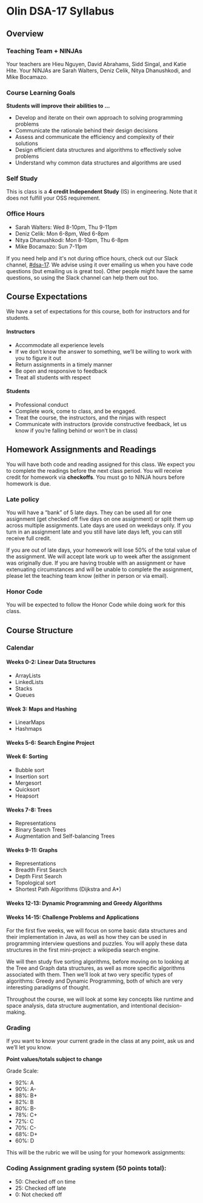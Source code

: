 # Olin DSA-17 Syllabus

## Overview

### Teaching Team + NINJAs

Your teachers are Hieu Nguyen, David Abrahams, Sidd Singal, and Katie Hite. Your NINJAs are Sarah Walters, Deniz Celik, Nitya Dhanushkodi, and Mike Bocamazo.

### Course Learning Goals

**Students will improve their abilities to …**

- Develop and iterate on their own approach to solving programming problems
- Communicate the rationale behind their design decisions
- Assess and communicate the efficiency and complexity of their solutions
- Design efficient data structures and algorithms to effectively solve problems
- Understand why common data structures and algorithms are used

### Self Study

This is class is a **4 credit Independent Study** (IS) in engineering. Note that it does not fulfill your OSS requirement.

### Office Hours
- Sarah Walters: Wed 8-10pm, Thu 9-11pm
- Deniz Celik: Mon 6-8pm, Wed 6-8pm
- Nitya Dhanushkodi: Mon 8-10pm, Thu 6-8pm
- Mike Bocamazo: Sun 7-11pm

If you need help and it's not during office hours, check out our Slack channel, [#dsa-17](https://olin.slack.com/archives/dsa-17). We advise using it over emailing us when you have code questions (but emailing us is great too). Other people might have the same questions, so using the Slack channel can help them out too.

## Course Expectations

We have a set of expectations for this course, both for instructors and for students.

#### Instructors

- Accommodate all experience levels
- If we don’t know the answer to something, we’ll be willing to work with you to figure it out
- Return assignments in a timely manner
- Be open and responsive to feedback
- Treat all students with respect

#### Students

- Professional conduct
- Complete work, come to class, and be engaged.
- Treat the course, the instructors, and the ninjas with respect
- Communicate with instructors (provide constructive feedback, let us know if you’re falling behind or won’t be in class)

## Homework Assignments and Readings

You will have both code and reading assigned for this class. We expect you to complete the readings before the next class period. You will receive credit for homework via **checkoffs**. You must go to NINJA hours before homework is due.

### Late policy

You will have a “bank” of 5 late days. They can be used all for one assignment (get checked off five days on one assignment) or split them up across multiple assignments. Late days are used on weekdays only. If you turn in an assignment late and you still have late days left, you can still receive full credit.

If you are out of late days, your homework will lose 50% of the total value of the assignment. We will accept late work up to week after the assignment was originally due. If you are having trouble with an assignment or have extenuating circumstances and will be unable to complete the assignment, please let the teaching team know (either in person or via email).

### Honor Code

You will be expected to follow the Honor Code while doing work for this class.

## Course Structure

### Calendar

#### Weeks 0-2: Linear Data Structures
- ArrayLists
- LinkedLists
- Stacks
- Queues

#### Week 3: Maps and Hashing
- LinearMaps
- Hashmaps

#### Weeks 5-6: Search Engine Project

#### Week 6: Sorting
- Bubble sort
- Insertion sort
- Mergesort
- Quicksort
- Heapsort

#### Weeks 7-8: Trees
- Representations
- Binary Search Trees
- Augmentation and Self-balancing Trees

#### Weeks 9-11: Graphs
- Representations
- Breadth First Search
- Depth First Search
- Topological sort
- Shortest Path Algorithms (Dijkstra and A*)

#### Weeks 12-13: Dynamic Programming and Greedy Algorithms

#### Weeks 14-15: Challenge Problems and Applications



For the first five weeks, we will focus on some basic data structures and their implementation in Java, as well as how they can be used in programming interview questions and puzzles. You will apply these data structures in the first mini-project: a wikipedia search engine.

We will then study five sorting algorithms, before moving on to looking at the Tree and Graph data structures, as well as more specific algorithms associated with them. Then we’ll look at two very specific types of algorithms: Greedy and Dynamic Programming, both of which are very interesting paradigms of thought.

Throughout the course, we will look at some key concepts like runtime and space analysis, data structure augmentation, and intentional decision-making.

### Grading

If you want to know your current grade in the class at any point, ask us and we’ll let you know.

**Point values/totals subject to change**

Grade Scale:

* 92%: A
* 90%: A-
* 88%: B+
* 82%: B
* 80%: B-
* 78%: C+
* 72%: C
* 70%: C-
* 68%: D+
* 60%: D

This will be the rubric we will be using for your homework assignments:

### Coding Assignment grading system (50 points total):

* 50: Checked off on time
* 25: Checked off late
* 0: Not checked off
